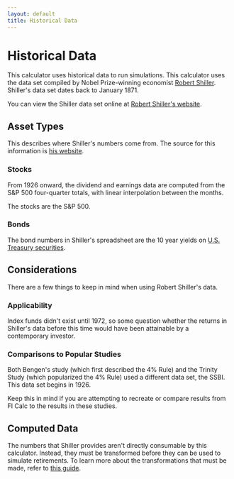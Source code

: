 ```yaml
---
layout: default
title: Historical Data
---
```


# Historical Data

This calculator uses historical data to run simulations. This calculator uses
the data set compiled by Nobel Prize-winning economist
[Robert Shiller](https://en.wikipedia.org/wiki/Robert_J._Shiller). Shiller's
data set dates back to January 1871.

You can view the Shiller data set online at
[Robert Shiller's website](http://www.econ.yale.edu/%7Eshiller/data.htm).

## Asset Types

This describes where Shiller's numbers come from. The source for this
information is [his website](http://www.econ.yale.edu/%7Eshiller/data.htm).

### Stocks

From 1926 onward, the dividend and earnings data are computed from the S&P 500
four-quarter totals, with linear interpolation between the months.

The stocks are the S&P 500.

### Bonds

The bond numbers in Shiller's spreadsheet are the 10 year yields on
[U.S. Treasury securities](https://fred.stlouisfed.org/series/GS10).

## Considerations

There are a few things to keep in mind when using Robert Shiller's data.

### Applicability

Index funds didn't exist until 1972, so some question whether the returns in
Shiller's data before this time would have been attainable by a contemporary
investor.

### Comparisons to Popular Studies

Both Bengen's study (which first described the 4% Rule) and the Trinity Study
(which popularized the 4% Rule) used a different data set, the SSBI. This data
set begins in 1926.

Keep this in mind if you are attempting to recreate or compare results from FI
Calc to the results in these studies.

## Computed Data

The numbers that Shiller provides aren't directly consumable by this calculator.
Instead, they must be transformed before they can be used to simulate
retirements. To learn more about the transformations that must be made, refer to
[this guide](/how-it-works/computed-historical-data/).
